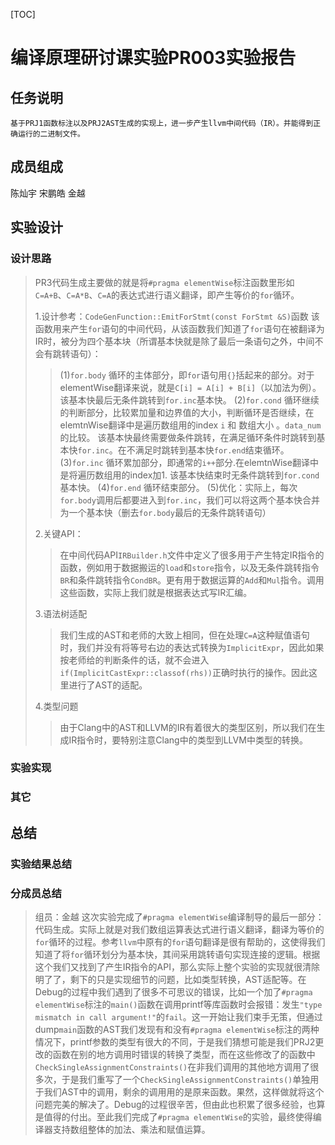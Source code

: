 [TOC]

# 编译原理研讨课实验PR003实验报告

## 任务说明
    基于PRJ1函数标注以及PRJ2AST生成的实现上，进一步产生llvm中间代码（IR）。并能得到正确运行的二进制文件。
## 成员组成
陈灿宇
宋鹏皓
金越
## 实验设计

### 设计思路
>PR3代码生成主要做的就是将`#pragma elementWise`标注函数里形如`C=A+B`、`C=A*B`、`C=A`的表达式进行语义翻译，即产生等价的`for`循环。
>
>1.设计参考：`CodeGenFunction::EmitForStmt(const ForStmt &S)`函数
>该函数用来产生`for`语句的中间代码，从该函数我们知道了`for`语句在被翻译为IR时，被分为四个基本块（所谓基本快就是除了最后一条语句之外，中间不会有跳转语句）：
>>(1)`for.body` 循环的主体部分，即`for`语句用`{}`括起来的部分。对于elementWise翻译来说，就是`C[i] = A[i] + B[i]`（以加法为例）。该基本快最后无条件跳转到`for.inc`基本快。
>>(2)`for.cond` 循环继续的判断部分，比较累加量和边界值的大小，判断循环是否继续，在elemtnWise翻译中是遍历数组用的index `i` 和 数组大小 。`data_num`的比较。 该基本快最终需要做条件跳转，在满足循环条件时跳转到基本快`for.inc`。在不满足时跳转到基本快`for.end`结束循环。
>>(3)`for.inc` 循环累加部分，即通常的`i++`部分.在elemtnWise翻译中是将遍历数组用的index加1. 该基本快结束时无条件跳转到`for.cond`基本快。
>>(4)`for.end` 循环结束部分。
>>(5)优化：实际上，每次`for.body`调用后都要进入到`for.inc`，我们可以将这两个基本快合并为一个基本快（删去`for.body`最后的无条件跳转语句）
>
>2.关键API：
>>在中间代码API`IRBuilder.h`文件中定义了很多用于产生特定IR指令的函数，例如用于数据搬运的`load`和`store`指令，以及无条件跳转指令`BR`和条件跳转指令`CondBR`。更有用于数据运算的`Add`和`Mul`指令。调用这些函数，实际上我们就是根据表达式写IR汇编。
>
>3.语法树适配
>>我们生成的AST和老师的大致上相同，但在处理`C=A`这种赋值语句时，我们并没有将等号右边的表达式转换为`ImplicitExpr`，因此如果按老师给的判断条件的话，就不会进入`if(ImplicitCastExpr::classof(rhs))`正确时执行的操作。因此这里进行了AST的适配。
>
>4.类型问题
>>由于Clang中的AST和LLVM的IR有着很大的类型区别，所以我们在生成IR指令时，要特别注意Clang中的类型到LLVM中类型的转换。

### 实验实现

### 其它

## 总结

### 实验结果总结

### 分成员总结
>组员：金越
这次实验完成了`#pragma elementWise`编译制导的最后一部分：代码生成。实际上就是对我们数组运算表达式进行语义翻译，翻译为等价的`for`循环的过程。参考`llvm`中原有的`for`语句翻译是很有帮助的，这使得我们知道了将`for`循环划分为基本快，其间采用跳转语句实现连接的逻辑。根据这个我们又找到了产生IR指令的API，那么实际上整个实验的实现就很清除明了了，剩下的只是实现细节的问题，比如类型转换，AST适配等。在Debug的过程中我们遇到了很多不可思议的错误，比如一个加了`#pragma elementWise`标注的`main()`函数在调用printf等库函数时会报错：发生`"type mismatch in call argument!"`的`fail`。这一开始让我们束手无策，但通过dump`main`函数的AST我们发现有和没有`#pragma elementWise`标注的两种情况下，printf参数的类型有很大的不同，于是我们猜想可能是我们PRJ2更改的函数在别的地方调用时错误的转换了类型，而在这些修改了的函数中`CheckSingleAssignmentConstraints()`在非我们调用的其他地方调用了很多次，于是我们重写了一个`CheckSingleAssignmentConstraints()`单独用于我们AST中的调用，剩余的调用用的是原来函数。果然，这样做就将这个问题完美的解决了。Debug的过程很辛苦，但由此也积累了很多经验，也算是值得的付出。至此我们完成了`#pragma elementWise`的实验，最终使得编译器支持数组整体的加法、乘法和赋值运算。




